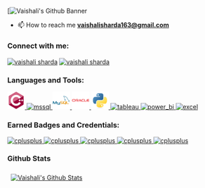[![Vaishali's Github Banner](https://i.postimg.cc/c4tDYBy7/Vaishali-Sharda-1.png)
- 📫 How to reach me **vaishalisharda163@gmail.com**
<h3 align="left">Connect with me:</h3>
<p align="left">
<a href="https://linkedin.com/in/vaishali sharda" target="blank"><img align="center" src="https://raw.githubusercontent.com/rahuldkjain/github-profile-readme-generator/master/src/images/icons/Social/linked-in-alt.svg" alt="vaishali sharda" height="30" width="40" /></a>
<a href="https://fb.com/vaishali sharda" target="blank"><img align="center" src="https://raw.githubusercontent.com/rahuldkjain/github-profile-readme-generator/master/src/images/icons/Social/facebook.svg" alt="vaishali sharda" height="30" width="40" /></a>
</p>

<h3 align="left">Languages and Tools:</h3>
<p align="left"> <a href="https://www.w3schools.com/cpp/" target="_blank" rel="noreferrer"> <img src="https://raw.githubusercontent.com/devicons/devicon/master/icons/cplusplus/cplusplus-original.svg" alt="cplusplus" width="40" height="40"/> </a> <a href="https://www.microsoft.com/en-us/sql-server" target="_blank" rel="noreferrer"> <img src="https://www.svgrepo.com/show/303229/microsoft-sql-server-logo.svg" alt="mssql" width="40" height="40"/> </a> <a href="https://www.mysql.com/" target="_blank" rel="noreferrer"> <img src="https://raw.githubusercontent.com/devicons/devicon/master/icons/mysql/mysql-original-wordmark.svg" alt="mysql" width="40" height="40"/> </a> <a href="https://www.oracle.com/" target="_blank" rel="noreferrer"> <img src="https://raw.githubusercontent.com/devicons/devicon/master/icons/oracle/oracle-original.svg" alt="oracle" width="40" height="40"/> </a> <a href="https://www.python.org" target="_blank" rel="noreferrer"> <img src="https://raw.githubusercontent.com/devicons/devicon/master/icons/python/python-original.svg" alt="python" width="40" height="40"/> <a href="https://www.tableau.com/" target="_blank" rel="noreferrer"> <img src="https://i.postimg.cc/P5JyQbwr/tableau.gif" alt="tableau" width="40" height="40"/> <a href="https://powerbi.microsoft.com/en-us/" target="_blank" rel="noreferrer"> <img src="https://i.postimg.cc/J0CYTyWY/power-bi.png" alt="power_bi" width="40" height="40"/> <a href="https://www.microsoft.com/en-us/microsoft-365/excel" target="_blank" rel="noreferrer"> <img src="https://i.postimg.cc/B6pPzkWW/excel.png" alt="excel" width="40" height="40"/> </a> </p>

<h3 align="left">Earned Badges and Credentials:</h3>
<p align="left"> <a href="https://www.mavenanalytics.io/" target="_blank" rel="noreferrer"> <img src="https://i.postimg.cc/L5v7nHry/Excel-Formulas-Functions.png" alt="cplusplus" width="60" height="60"/> </a> <a href="https://www.mavenanalytics.io/" target="_blank" rel="noreferrer"> <img src="https://i.postimg.cc/zXbSLDZV/Excel-Power-Query-DAX.png" alt="cplusplus" width="60" height="60"/> </a> <a href="https://www.mavenanalytics.io/" target="_blank" rel="noreferrer"> <img src="https://i.postimg.cc/SsPYq8KV/Power-BI-Desktop.png" alt="cplusplus" width="60" height="60"/> </a> <a href="https://www.credly.com/" target="_blank" rel="noreferrer"> <img src="https://i.postimg.cc/YSpWxMVN/microsoft-certified-azure-data-fundamentals-1.png" alt="cplusplus" width="60" height="60"/> </a> <a href="https://www.credly.com/" target="_blank" rel="noreferrer"> <img src="https://i.postimg.cc/T1CdfvQx/mta-database-fundamentals-certified-2020-1.png" alt="cplusplus" width="60" height="60"/> </a> </p>

<h3 align="left">Github Stats</h3>
<a href="https://github.com/vaishalisharda">
  <img align="center" style="margin:0.5rem" src="https://github-readme-stats.vercel.app/api?username=vaishalisharda&show_icons=true&line_height=27&count_private=true&title_color=ffffff&text_color=c9cacc&icon_color=4AB097&bg_color=1A2B34" alt="Vaishali's Github Stats" />
</a>
